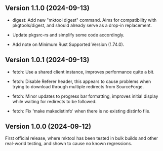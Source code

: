 ## Version 1.1.0 (2024-09-13)

 * digest: Add new "mktool digest" command.  Aims for compatibility with
   pkgtools/digest, and should already serve as a drop-in replacement.

 * Update pkgsrc-rs and simplify some code accordingly.

 * Add note on Minimum Rust Supported Version (1.74.0).

## Version 1.0.1 (2024-09-13)

 * fetch: Use a shared client instance, improves performance quite a bit.

 * fetch: Disable Referer header, this appears to cause problems when trying
   to download through multiple redirects from SourceForge.

 * fetch: Minor updates to progress bar formatting, improves initial display
   while waiting for redirects to be followed.

 * fetch: Fix 'make makedistinfo' when there is no existing distinfo file.

## Version 1.0.0 (2024-09-12)

First official release, where mktool has been tested in bulk builds and other
real-world testing, and shown to cause no known regressions.
